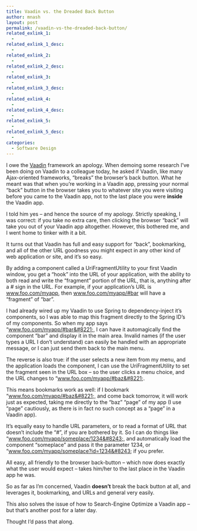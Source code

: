 ```yaml
---
title: Vaadin vs. the Dreaded Back Button
author: mnash
layout: post
permalink: /vaadin-vs-the-dreaded-back-button/
related_exlink_1:
  - 
related_exlink_1_desc:
  - 
related_exlink_2:
  - 
related_exlink_2_desc:
  - 
related_exlink_3:
  - 
related_exlink_3_desc:
  - 
related_exlink_4:
  - 
related_exlink_4_desc:
  - 
related_exlink_5:
  - 
related_exlink_5_desc:
  - 
categories:
  - Software Design
---
```

I owe the <a href="vaadin.com" target="_new">Vaadin</a> framework an apology. When demoing some research I&#8217;ve been doing on Vaadin to a colleague today, he asked if Vaadin, like many Ajax-oriented frameworks, &#8220;breaks&#8221; the browser&#8217;s back button. What he meant was that when you&#8217;re working in a Vaadin app, pressing your normal &#8220;back&#8221; button in the browser takes you to whatever site you were visiting before you came to the Vaadin app, not to the last place you were **inside** the Vaadin app.

I told him yes &#8211; and hence the source of my apology. Strictly speaking, I was correct: if you take no extra care, then clicking the browser &#8220;back&#8221; will take you out of your Vaadin app altogether. However, this bothered me, and I went home to tinker with it a bit. 

It turns out that Vaadin has full and easy support for &#8220;back&#8221;, bookmarking, and all of the other URL goodness you might expect in any other kind of web application or site, and it&#8217;s so easy. 

By adding a component called a UriFragmentUtility to your first Vaadin window, you get a &#8220;hook&#8221; into the URL of your application, with the ability to both read and write the &#8220;fragment&#8221; portion of the URL, that is, anything after a # sign in the URL. For example, if your application&#8217;s URL is www.foo.com/myapp, then www.foo.com/myapp/#bar will have a &#8220;fragment&#8221; of &#8220;bar&#8221;. 

I had already wired up my Vaadin to use Spring to dependency-inject it&#8217;s components, so I was able to map this fragment directly to the Spring ID&#8217;s of my components. So when my app says &#8220;www.foo.com/myapp/#bar&#8221;, I can have it automagically find the component &#8220;bar&#8221; and display it in the main area. Invalid names (if the user types a URL I don&#8217;t understand) can easily be handled with an appropriate message, or I can just send them back to the main menu.

The reverse is also true: if the user selects a new item from my menu, and the application loads the component, I can use the UriFragmentUtility to set the fragment seen in the URL box &#8211; so the user clicks a menu choice, and the URL changes to &#8220;www.foo.com/myapp/#baz&#8221;.

This means bookmarks work as well: if I bookmark &#8220;www.foo.com/myapp/#baz&#8221;, and come back tomorrow, it will work just as expected, taking me directly to the &#8220;baz&#8221; &#8220;page&#8221; of my app (I use &#8220;page&#8221; cautiously, as there is in fact no such concept as a &#8220;page&#8221; in a Vaadin app).

It&#8217;s equally easy to handle URL parameters, or to read a format of URL that doesn&#8217;t include the &#8220;#&#8221;, if you are bothered by it. So I can do things like &#8220;www.foo.com/myapp/someplace/1234&#8243;, and automatically load the component &#8220;someplace&#8221; and pass it the parameter 1234, or &#8220;www.foo.com/myapp/someplace?id=1234&#8243; if you prefer.

All easy, all friendly to the browser back-button &#8211; which now does exactly what the user would expect &#8211; takes him/her to the last place in the Vaadin app he was.

So as far as I&#8217;m concerned, Vaadin **doesn&#8217;t** break the back button at all, and leverages it, bookmarking, and URLs and general very easily.

This also solves the issue of how to Search-Engine Optimize a Vaadin app &#8211; but that&#8217;s another post for a later day.

Thought I&#8217;d pass that along.